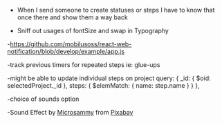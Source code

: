 - When I send someone to create statuses or steps I have to know that once there and 
  show them a way back

- Sniff out usages of fontSize and swap in Typography

-https://github.com/mobilusoss/react-web-notification/blob/develop/example/app.js

-track previous timers for repeated steps ie: glue-ups

-might be able to update individual steps on project
      query: {
        _id: { $oid: selectedProject._id  },
        steps: { $elemMatch: { name: step.name } }
      },

-choice of sounds option


-Sound Effect by <a href="https://pixabay.com/users/microsammy-22905943/?utm_source=link-attribution&amp;utm_medium=referral&amp;utm_campaign=music&amp;utm_content=8761">Microsammy</a> from <a href="https://pixabay.com//?utm_source=link-attribution&amp;utm_medium=referral&amp;utm_campaign=music&amp;utm_content=8761">Pixabay</a>

